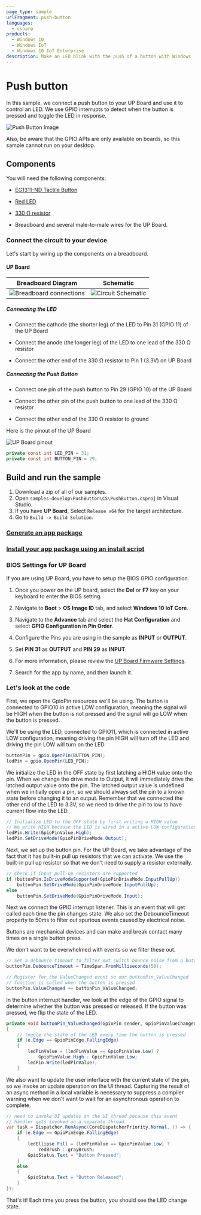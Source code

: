 ```yaml
---
page_type: sample
urlFragment: push-button
languages:
  - csharp
products:
  - Windows 10
  - Windows IoT 
  - Windows 10 IoT Enterprise
description: Make an LED blink with the push of a button with Windows 10 IoT Enterprise.
---
```


# Push button

In this sample, we connect a push button to your UP Board and use it to control an LED. We use GPIO interrupts to detect when the button is pressed and toggle the LED in response.

![Push Button Image](../../Resources/PushButtonSample.png)

Also, be aware that the GPIO APIs are only available on boards, so this sample cannot run on your desktop.

## Components

You will need the following components:

* [EG1311-ND Tactile Button](http://www.digikey.com/product-detail/en/320.02E11.08BLK/EG1311-ND/101397)

* [Red LED](http://www.digikey.com/product-detail/en/C5SMF-RJS-CT0W0BB1/C5SMF-RJS-CT0W0BB1-ND/2341832)

* [330 &#x2126; resistor](http://www.digikey.com/product-detail/en/CFR-25JB-52-330R/330QBK-ND/1636)

* Breadboard and several male-to-male wires for the UP Board.

### Connect the circuit to your device

Let's start by wiring up the components on a breadboard.

#### UP Board

| Breadboard Diagram                                                                        | Schematic                                                                          |
| ----------------------------------------------------------------------------------------- | ---------------------------------------------------------------------------------- |
| ![Breadboard connections](../../Resources/Upboard_PushButton_bb.png)      | ![Circuit Schematic](../../Resources/Upboard_PushButton_schem.png) |


##### Connecting the LED

* Connect the cathode (the shorter leg) of the LED to Pin 31 (GPIO 11) of the UP Board

* Connect the anode (the longer leg) of the LED to one lead of the 330 &#x2126; resistor

* Connect the other end of the 330 &#x2126; resistor to Pin 1 (3.3V) on UP Board

##### Connecting the Push Button

* Connect one pin of the push button to Pin 29 (GPIO 10) of the UP Board

* Connect the other pin of the push button to one lead of the 330 &#x2126; resistor

* Connect the other end of the 330 &#x2126; resistor to ground

Here is the pinout of the UP Board

![UP Board pinout](../../Resources/Upboard_Pinout.png)


```csharp
private const int LED_PIN = 31;
private const int BUTTON_PIN = 29;
```

## Build and run the sample

1. Download a zip of all of our samples.
1. Open `samples-develop\PushButton\CS\PushButton.csproj` in Visual Studio.
1. If you have **UP Board**, Select `Release x64` for the target architecture.
1. Go to `Build -> Build Solution`.

### [Generate an app package](https://docs.microsoft.com/windows/msix/package/packaging-uwp-apps#generate-an-app-package)

### [Install your app package using an install script](https://docs.microsoft.com/windows/msix/package/packaging-uwp-apps#install-your-app-package-using-an-install-script)

### BIOS Settings for UP Board 

If you are using UP Board, you have to setup the BIOS GPIO configuration.

1. Once you power on the UP board, select the **Del** or **F7** key on your keyboard to enter the BIOS setting.

1. Navigate to **Boot** > **OS Image ID** tab, and select **Windows 10 IoT Core**.
	
1. Navigate to the **Advance** tab and select the **Hat Configuration** and select **GPIO Configuration in Pin Order**.

1. Configure the Pins you are using in the sample as **INPUT** or **OUTPUT**.

1. Set **PIN 31** as **OUTPUT** and **PIN 29** as **INPUT**.

1. For more information, please review the [UP Board Firmware Settings](https://www.annabooks.com/Articles/Articles_IoT10/Windows-10-IoT-UP-Board-BIOS-RHPROXY-Rev1.3.pdf).

1. Search for the app by name, and then launch it.

### Let's look at the code

First, we open the GpioPin resources we'll be using. The button is connected to GPIO10 in active LOW configuration, meaning the signal will be HIGH when the button is not pressed and the signal will go LOW when the button is pressed.

We'll be using the LED, connected to GPIO11, which is connected in active LOW configuration, meaning driving the pin HIGH will turn off the LED and driving the pin LOW will turn on the LED.

```csharp
buttonPin = gpio.OpenPin(BUTTON_PIN);
ledPin = gpio.OpenPin(LED_PIN);
```

We initialize the LED in the OFF state by first latching a HIGH value onto the pin. When we change the drive mode to Output, it will immediately drive the latched output value onto the pin. The latched output value is undefined when we initially open a pin, so we should always set the pin to a known state before changing it to an output. Remember that we connected the other end of the LED to 3.3V, so we need to drive the pin to low to have current flow into the LED.

```csharp
// Initialize LED to the OFF state by first writing a HIGH value
// We write HIGH because the LED is wired in a active LOW configuration
ledPin.Write(GpioPinValue.High); 
ledPin.SetDriveMode(GpioPinDriveMode.Output);
```

Next, we set up the button pin. For the UP Board, we take advantage of the fact that it has 
built-in pull up resistors that we can activate. We use the built-in pull up resistor so that we don't need to supply a resistor externally. 

```csharp
// Check if input pull-up resistors are supported
if (buttonPin.IsDriveModeSupported(GpioPinDriveMode.InputPullUp))
	buttonPin.SetDriveMode(GpioPinDriveMode.InputPullUp);
else
	buttonPin.SetDriveMode(GpioPinDriveMode.Input);
```

Next we connect the GPIO interrupt listener. This is an event that will get called each time the pin changes state. We also set the DebounceTimeout property to 50ms to filter out spurious events caused by electrical noise.

Buttons are mechanical devices and can make and break contact many times on a single button press. 

We don't want to be overwhelmed with events so we filter these out.

```csharp
// Set a debounce timeout to filter out switch bounce noise from a button press
buttonPin.DebounceTimeout = TimeSpan.FromMilliseconds(50);

// Register for the ValueChanged event so our buttonPin_ValueChanged 
// function is called when the button is pressed
buttonPin.ValueChanged += buttonPin_ValueChanged;
```

In the button interrupt handler, we look at the edge of the GPIO signal to determine whether the button was pressed or released. If the button was pressed, we flip the state of the LED.

```csharp
private void buttonPin_ValueChanged(GpioPin sender, GpioPinValueChangedEventArgs e)
{
	// toggle the state of the LED every time the button is pressed
	if (e.Edge == GpioPinEdge.FallingEdge)
	{
		ledPinValue = (ledPinValue == GpioPinValue.Low) ?
			GpioPinValue.High : GpioPinValue.Low;
		ledPin.Write(ledPinValue);
	}
```

We also want to update the user interface with the current state of the pin, so we invoke an update operation on the UI thread. Capturing the result of an async method in a local variable is necessary to suppress a compiler warning when we don't want to wait for an asynchronous operation to complete.

```csharp
// need to invoke UI updates on the UI thread because this event
// handler gets invoked on a separate thread.
var task = Dispatcher.RunAsync(CoreDispatcherPriority.Normal, () => {
	if (e.Edge == GpioPinEdge.FallingEdge)
	{
		ledEllipse.Fill = (ledPinValue == GpioPinValue.Low) ? 
			redBrush : grayBrush;
		GpioStatus.Text = "Button Pressed";
	}
	else
	{
		GpioStatus.Text = "Button Released";
	}
});
```

That's it! Each time you press the button, you should see the LED change state.
